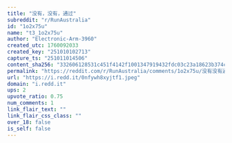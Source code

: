 ```yaml
---
title: "没有，没有，通过"
subreddit: "r/RunAustralia"
id: "1o2x75u"
name: "t3_1o2x75u"
author: "Electronic-Arm-3960"
created_utc: 1760092033
created_key: "251010102713"
capture_ts: "251011014506"
content_sha256: "332606128531c451f4142f1001347919432fdc03c23a18623b374ce14fa75cb3"
permalink: "https://reddit.com/r/RunAustralia/comments/1o2x75u/没有没有通过/"
url: "https://i.redd.it/0nfywh8xyjtf1.jpeg"
domain: "i.redd.it"
ups: 2
upvote_ratio: 0.75
num_comments: 1
link_flair_text: ""
link_flair_css_class: ""
over_18: false
is_self: false
---
```


